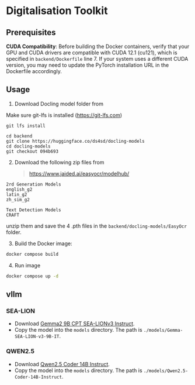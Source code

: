 # Digitalisation Toolkit

## Prerequisites

**CUDA Compatibility**: Before building the Docker containers, verify that your GPU and CUDA drivers are compatible with CUDA 12.1 (cu121), which is specified in `backend/Dockerfile` line 7. If your system uses a different CUDA version, you may need to update the PyTorch installation URL in the Dockerfile accordingly.

## Usage

1. Download Docling model folder from

Make sure git-lfs is installed (https://git-lfs.com)
```
git lfs install
```
```
cd backend
git clone https://huggingface.co/ds4sd/docling-models
cd docling-models
git checkout 094b693
```

2. Download the following zip files from

    >   https://www.jaided.ai/easyocr/modelhub/

```
2rd Generation Models
english_g2
latin_g2
zh_sim_g2 

Text Detection Models
CRAFT
```
unzip them and save the 4 .pth files in the `backend/docling-models/EasyOcr` folder.

3.  Build the Docker image:
```bash
docker compose build
```

4.  Run image
```bash
docker compose up -d
```

## vllm
### SEA-LION
- Download [Gemma2 9B CPT SEA-LIONv3 Instruct](https://huggingface.co/aisingapore/Gemma-SEA-LION-v3-9B-IT).
- Copy the model into the `models` directory. The path is `./models/Gemma-SEA-LION-v3-9B-IT`.

### QWEN2.5
- Download [Qwen2.5 Coder 14B Instruct](https://huggingface.co/Qwen/Qwen2.5-Coder-14B-Instruct).
- Copy the model into the `models` directory. The path is `./models/Qwen2.5-Coder-14B-Instruct`.

